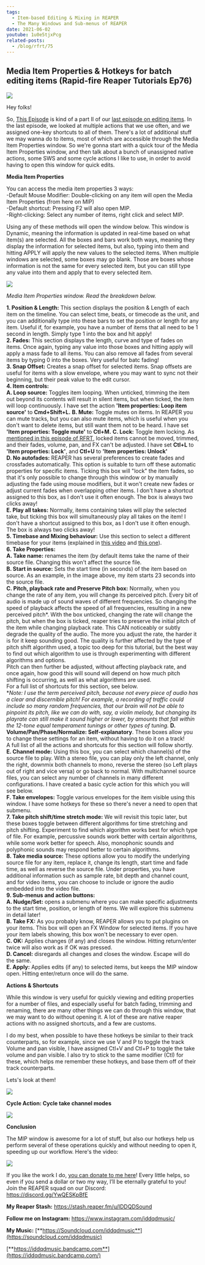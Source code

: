 ```yaml
---
tags:
  - Item-based Editing & Mixing in REAPER 
  - The Many Windows and Sub-menus of REAPER 
date: 2021-06-02
youtube: 1u0e5tjxPcg
related-posts:
  - /blog/rfrt/75
---
```


## Media Item Properties & Hotkeys for batch editing items (Rapid-fire Reaper Tutorials Ep76)

![](/blog/rfrt/76/93.jpg)

Hey folks!

 So, [This Episode](https://youtu.be/1u0e5tjxPcg) is kind of a part II of our [last episode on editing items](https://youtu.be/p9zS4t1ohCI). In the last episode, we looked at multiple actions that we use often, and we assigned one-key shortcuts to all of them. There's a lot of additional stuff we may wanna do to items, most of which are accessible through the Media Item Properties window. So we're gonna start with a quick tour of the Media Item Properties window, and then talk about a bunch of unassigned native actions, some SWS and some cycle actions I like to use, in order to avoid having to open this window for quick edits.

**Media Item Properties**

You can access the media item properties 3 ways:  
-Default Mouse Modifier: Double-clicking on any item will open the Media Item Properties (from here on MIP)  
-Default shortcut: Pressing F2 will also open MIP.  
-Right-clicking: Select any number of items, right click and select MIP.

Using any of these methods will open the window below. This window is Dynamic, meaning the information is updated in real-time based on what item(s) are selected. All the boxes and bars work both ways, meaning they display the information for selected items, but also, typing into them and hitting APPLY will apply the new values to the selected items. When multiple windows are selected, some boxes may go blank. Those are boxes whose information is not the same for every selected item, but you can still type any value into them and apply that to every selected item.

![](/blog/rfrt/76/94.jpg)

_Media Item Properties window. Read the breakdown below._

**1. Position & Length:** This section displays the position & Length of each item on the timeline. You can select time, beats, or timecode as the unit, and you can additionally type into these bars to set the position or length for any item. Useful if, for example, you have a number of items that all need to be 1 second in length. Simply type 1 into the box and hit apply!  
**2. Fades:** This section displays the length, curve and type of fades on items. Once again, typing any value into those boxes and hitting apply will apply a mass fade to all items. You can also remove all fades from several items by typing 0 into the boxes. Very useful for batc fading!  
**3. Snap Offset:** Creates a snap offset for selected items. Snap offsets are useful for items with a slow envelope, where you may want to sync not their beginning, but their peak value to the edit cursor.  
**4. Item controls:**  
**A. Loop source:** Toggles item looping. When unticked, trimming the item out beyond its contents will result in silent items, but when ticked, the item will loop continuously. I have set the action **'Item properties: Loop item source'** to **Cmd+Shift+L.**
**B. Mute:** Toggle mutes on items. In REAPER you can mute tracks, but you can also mute items, which is useful when you don't want to delete items, but still want them not to be heard. I have set **'Item properties: Toggle mute'** to **Ctl+M.**
**C. Lock:** Toggle item locking. As [mentioned in this episode of RFRT](https://youtu.be/NyQo1BOK970), locked items cannot be moved, trimmed, and their fades, volume, pan, and FX can't be adjusted. I have set **Ctl+L** to **'Item properties: Lock'**, and **Ctl+U** to **'Item properties: Unlock'**  
**D. No autofades:** REAPER has several preferences to create fades and crossfades automatically. This option is suitable to turn off these automatic properties for specific items. Ticking this box will "lock" the item fades, so that it's only possible to change through this window or by manually adjusting the fade using mouse modifiers, but it won't create new fades or adjust current fades when overlapping other items. I don't have a shortcut assigned to this box, as I don't use it often enough. The box is always two clicks away!  
**E. Play all takes:** Normally, items containing takes will play the selected take, but ticking this box will simultaneously play all takes on the item! I don't have a shortcut assigned to this box, as I don't use it often enough. The box is always two clicks away!  
**5. Timebase and Mixing behaviour:** Use this section to select a different timebase for your items (explained in [this video](https://youtu.be/A4M4BoYcwPc) and [this one](https://youtu.be/5reFq3K8jpI)).  
**6. Take Properties:**  
**A. Take name:** renames the item (by default items take the name of their source file. Changing this won't affect the source file.  
**B. Start in source:** Sets the start time (in seconds) of the item based on source. As an example, in the image above, my item starts 23 seconds into the source file.  
**C. Pitch, playback rate and Preserve Pitch box:** Normally, when you change the rate of any item, you will change its perceived pitch. Every bit of audio is made up of sound waves of different frequencies. So changing the speed of playback affects the speed of all frequencies, resulting in a new perceived pitch*. With the box unticked, changing the rate will change the pitch, but when the box is ticked, reaper tries to preserve the initial pitch of the item while changing playback rate. This CAN noticeably or subtly degrade the quality of the audio. The more you adjust the rate, the harder it is for it keep sounding good. The quality is further affected by the type of pitch shift algorithm used, a topic too deep for this tutorial, but the best way to find out which algorithm to use is through experimenting with different algorithms and options.  
 Pitch can then further be adjusted, without affecting playback rate, and once again, how good this will sound will depend on how much pitch shifting is occurring, as well as what algorithms are used.  
For a full list of shortcuts for this section, see below.  
*_Note: I use the term perceived pitch, because not every piece of audio has a clear and discernible pitch! For example, a recording of traffic could include so many random frequencies, that our brain will not be able to pinpoint its pitch, like we can do with, say, a violin melody, but changing its playrate can still make it sound higher or lower, by amounts that fall within the 12-tone equal temperament tunings or other types of tuning._
**D. Volume/Pan/Phase/Normalize: Self-explanatory**. These boxes allow you to change these settings for an item, without having to do it on a track!  
A full list of all the actions and shortcuts for this section will follow shortly.  
**E. Channel mode:** Using this box, you can select which channel(s) of the source file to play. With a stereo file, you can play only the left channel, only the right, downmix both channels to mono, reverse the stereo (so Left plays out of right and vice versa) or go back to normal. With multichannel source files, you can select any number of channels in many different configurations. I have created a basic cycle action for this which you will see below.  
**F. Take envelopes:** Toggle various envelopes for the item visible using this window. I have some hotkeys for these so there's never a need to open that submenu.  
**7. Take pitch shift/time stretch mode:** We will revisit this topic later, but these boxes toggle between different algorithms for time stretching and pitch shifting. Experiment to find which algorithm works best for which type of file. For example, percussive sounds work better with certain algorithms, while some work better for speech. Also, monophonic sounds and polyphonic sounds may respond better to certain algorithms.  
**8. Take media source:** These options allow you to modify the underlying source file for any item, replace it, change its length, start time and fade time, as well as reverse the source file. Under properties, you have additional information such as sample rate, bit depth and channel count, and for video items, you can choose to include or ignore the audio embedded into the video file.  
**9. Sub-menus and action buttons:**  
**A. Nudge/Set:** opens a submenu where you can make specific adjustments to the start time, position, or length of items. We will explore this submenu in detail later!  
**B. Take FX:** As you probably know, REAPER allows you to put plugins on your items. This box will open an FX Window for selected items. If you have your item labels showing, this box won't be necessary to ever open.  
**C. OK:** Applies changes (if any) and closes the window. Hitting return/enter twice will also work as if OK was pressed.  
**D. Cancel:** disregards all changes and closes the window. Escape will do the same.  
**E. Apply:** Applies edits (if any) to selected items, but keeps the MIP window open. Hitting enter/return once will do the same.

**Actions & Shortcuts**

While this window is very useful for quickly viewing and editing properties for a number of files, and especially useful for batch fading, trimming and renaming, there are many other things we can do through this window, that we may want to do without opening it. A lot of these are native reaper actions with no assigned shortcuts, and a few are customs.

I do my best, when possible to have these hotkeys be similar to their track counterparts, so for example, since we use V and P to toggle the track Volume and pan visible, I have assigned Ctl+V and Ctl+P to toggle the take volume and pan visible. I also try to stick to the same modifier (Ctl) for these, which helps me remember these hotkeys, and base them off of their track counterparts.

Lets's look at them!

![](/blog/rfrt/76/95.png)

**Cycle Action: Cycle take channel modes**

![](/blog/rfrt/76/96.png)

**Conclusion**

The MIP window is awesome for a lot of stuff, but also our hotkeys help us perform several of these operations quickly and without needing to open it, speeding up our workflow. Here's the video:

<youtube id="1u0e5tjxPcg"></youtube>

![](/blog/rfrt/76/8.png)

If you like the work I do, [you can donate to me here](http://www.buymeacoffee.com/iddqdsound)! Every little helps, so even if you send a dollar or two my way, I’ll be eternally grateful to you!  
 Join the REAPER squad on our Discord:  
 <https://discord.gg/YwQESKpBfE>

**My Reaper Stash:** <https://stash.reaper.fm/u/IDDQDSound>

**Follow me on Instagram:** <https://www.instagram.com/iddqdmusic/>

**My Music:** [**https://Soundcloud.com/iddqdmusic**](https://soundcloud.com/iddqdmusic)

[ ](https://soundcloud.com/iddqdmusic) [**https://iddqdmusic.bandcamp.com**](https://iddqdmusic.bandcamp.com/)

